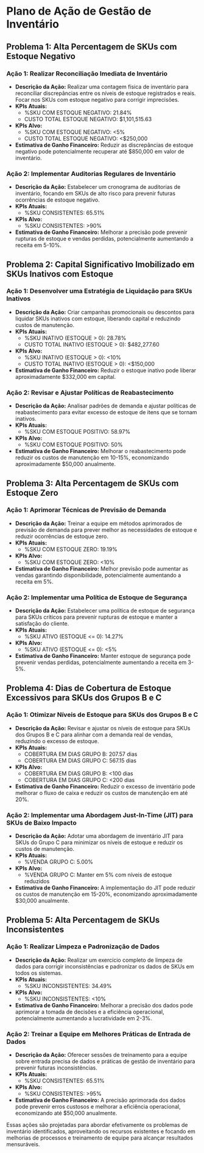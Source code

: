
# Plano de Ação de Gestão de Inventário

## Problema 1: Alta Percentagem de SKUs com Estoque Negativo

### Ação 1: Realizar Reconciliação Imediata de Inventário
- **Descrição da Ação:** Realizar uma contagem física de inventário para reconciliar discrepâncias entre os níveis de estoque registrados e reais. Focar nos SKUs com estoque negativo para corrigir imprecisões.
- **KPIs Atuais:** 
  - %SKU COM ESTOQUE NEGATIVO: 21.84%
  - CUSTO TOTAL ESTOQUE NEGATIVO: $1,101,515.63
- **KPIs Alvo:** 
  - %SKU COM ESTOQUE NEGATIVO: <5%
  - CUSTO TOTAL ESTOQUE NEGATIVO: <$250,000
- **Estimativa de Ganho Financeiro:** Reduzir as discrepâncias de estoque negativo pode potencialmente recuperar até $850,000 em valor de inventário.

### Ação 2: Implementar Auditorias Regulares de Inventário
- **Descrição da Ação:** Estabelecer um cronograma de auditorias de inventário, focando em SKUs de alto risco para prevenir futuras ocorrências de estoque negativo.
- **KPIs Atuais:** 
  - %SKU CONSISTENTES: 65.51%
- **KPIs Alvo:** 
  - %SKU CONSISTENTES: >90%
- **Estimativa de Ganho Financeiro:** Melhorar a precisão pode prevenir rupturas de estoque e vendas perdidas, potencialmente aumentando a receita em 5-10%.

## Problema 2: Capital Significativo Imobilizado em SKUs Inativos com Estoque

### Ação 1: Desenvolver uma Estratégia de Liquidação para SKUs Inativos
- **Descrição da Ação:** Criar campanhas promocionais ou descontos para liquidar SKUs inativos com estoque, liberando capital e reduzindo custos de manutenção.
- **KPIs Atuais:** 
  - %SKU INATIVO (ESTOQUE > 0): 28.78%
  - CUSTO TOTAL INATIVO (ESTOQUE > 0): $482,277.60
- **KPIs Alvo:** 
  - %SKU INATIVO (ESTOQUE > 0): <10%
  - CUSTO TOTAL INATIVO (ESTOQUE > 0): <$150,000
- **Estimativa de Ganho Financeiro:** Reduzir o estoque inativo pode liberar aproximadamente $332,000 em capital.

### Ação 2: Revisar e Ajustar Políticas de Reabastecimento
- **Descrição da Ação:** Analisar padrões de demanda e ajustar políticas de reabastecimento para evitar excesso de estoque de itens que se tornam inativos.
- **KPIs Atuais:** 
  - %SKU COM ESTOQUE POSITIVO: 58.97%
- **KPIs Alvo:** 
  - %SKU COM ESTOQUE POSITIVO: 50%
- **Estimativa de Ganho Financeiro:** Melhorar o reabastecimento pode reduzir os custos de manutenção em 10-15%, economizando aproximadamente $50,000 anualmente.

## Problema 3: Alta Percentagem de SKUs com Estoque Zero

### Ação 1: Aprimorar Técnicas de Previsão de Demanda
- **Descrição da Ação:** Treinar a equipe em métodos aprimorados de previsão de demanda para prever melhor as necessidades de estoque e reduzir ocorrências de estoque zero.
- **KPIs Atuais:** 
  - %SKU COM ESTOQUE ZERO: 19.19%
- **KPIs Alvo:** 
  - %SKU COM ESTOQUE ZERO: <10%
- **Estimativa de Ganho Financeiro:** Melhor previsão pode aumentar as vendas garantindo disponibilidade, potencialmente aumentando a receita em 5%.

### Ação 2: Implementar uma Política de Estoque de Segurança
- **Descrição da Ação:** Estabelecer uma política de estoque de segurança para SKUs críticos para prevenir rupturas de estoque e manter a satisfação do cliente.
- **KPIs Atuais:** 
  - %SKU ATIVO (ESTOQUE <= 0): 14.27%
- **KPIs Alvo:** 
  - %SKU ATIVO (ESTOQUE <= 0): <5%
- **Estimativa de Ganho Financeiro:** Manter estoque de segurança pode prevenir vendas perdidas, potencialmente aumentando a receita em 3-5%.

## Problema 4: Dias de Cobertura de Estoque Excessivos para SKUs dos Grupos B e C

### Ação 1: Otimizar Níveis de Estoque para SKUs dos Grupos B e C
- **Descrição da Ação:** Revisar e ajustar os níveis de estoque para SKUs dos Grupos B e C para alinhar com a demanda real de vendas, reduzindo o excesso de estoque.
- **KPIs Atuais:** 
  - COBERTURA EM DIAS GRUPO B: 207.57 dias
  - COBERTURA EM DIAS GRUPO C: 567.15 dias
- **KPIs Alvo:** 
  - COBERTURA EM DIAS GRUPO B: <100 dias
  - COBERTURA EM DIAS GRUPO C: <200 dias
- **Estimativa de Ganho Financeiro:** Reduzir o excesso de inventário pode melhorar o fluxo de caixa e reduzir os custos de manutenção em até 20%.

### Ação 2: Implementar uma Abordagem Just-In-Time (JIT) para SKUs de Baixo Impacto
- **Descrição da Ação:** Adotar uma abordagem de inventário JIT para SKUs do Grupo C para minimizar os níveis de estoque e reduzir os custos de manutenção.
- **KPIs Atuais:** 
  - %VENDA GRUPO C: 5.00%
- **KPIs Alvo:** 
  - %VENDA GRUPO C: Manter em 5% com níveis de estoque reduzidos
- **Estimativa de Ganho Financeiro:** A implementação do JIT pode reduzir os custos de manutenção em 15-20%, economizando aproximadamente $30,000 anualmente.

## Problema 5: Alta Percentagem de SKUs Inconsistentes

### Ação 1: Realizar Limpeza e Padronização de Dados
- **Descrição da Ação:** Realizar um exercício completo de limpeza de dados para corrigir inconsistências e padronizar os dados de SKUs em todos os sistemas.
- **KPIs Atuais:** 
  - %SKU INCONSISTENTES: 34.49%
- **KPIs Alvo:** 
  - %SKU INCONSISTENTES: <10%
- **Estimativa de Ganho Financeiro:** Melhorar a precisão dos dados pode aprimorar a tomada de decisões e a eficiência operacional, potencialmente aumentando a lucratividade em 2-3%.

### Ação 2: Treinar a Equipe em Melhores Práticas de Entrada de Dados
- **Descrição da Ação:** Oferecer sessões de treinamento para a equipe sobre entrada precisa de dados e práticas de gestão de inventário para prevenir futuras inconsistências.
- **KPIs Atuais:** 
  - %SKU CONSISTENTES: 65.51%
- **KPIs Alvo:** 
  - %SKU CONSISTENTES: >95%
- **Estimativa de Ganho Financeiro:** A precisão aprimorada dos dados pode prevenir erros custosos e melhorar a eficiência operacional, economizando até $50,000 anualmente.

Essas ações são projetadas para abordar efetivamente os problemas de inventário identificados, aproveitando os recursos existentes e focando em melhorias de processos e treinamento de equipe para alcançar resultados mensuráveis.
